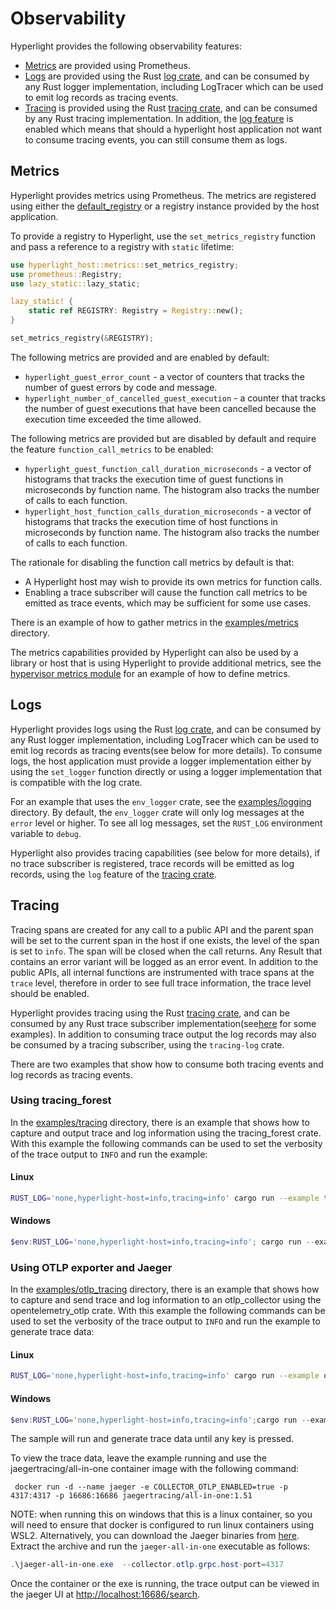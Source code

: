 # Observability

Hyperlight provides the following observability features:

* [Metrics](#metrics) are provided using Prometheus.
* [Logs](#logs) are provided using the Rust [log crate](https://docs.rs/log/0.4.6/log/), and can be consumed by any Rust logger implementation, including LogTracer which can be used to emit log records as tracing events.
* [Tracing](#tracing) is provided using the Rust [tracing crate](https://docs.rs/tracing/0.1.37/tracing/), and can be consumed by any Rust tracing implementation. In addition, the [log feature](https://docs.rs/tracing/latest/tracing/#crate-feature-flags) is enabled which means that should a hyperlight host application not want to consume tracing events, you can still consume them as logs.

## Metrics

Hyperlight provides metrics using Prometheus. The metrics are registered using either the [default_registry](https://docs.rs/prometheus/latest/prometheus/fn.default_registry.html) or a registry instance provided by the host application.

To provide a registry to Hyperlight, use the `set_metrics_registry` function and pass a reference to a registry with `static` lifetime:

```rust
use hyperlight_host::metrics::set_metrics_registry;
use prometheus::Registry;
use lazy_static::lazy_static;

lazy_static! {
    static ref REGISTRY: Registry = Registry::new();
}

set_metrics_registry(&REGISTRY);
```

The following metrics are provided and are enabled by default:

* `hyperlight_guest_error_count` - a vector of counters that tracks the number of guest errors by code and message.
* `hyperlight_number_of_cancelled_guest_execution` - a counter that tracks the number of guest executions that have been cancelled because the execution time exceeded the time allowed.

The following metrics are provided but are disabled by default and require the feature `function_call_metrics` to be enabled:

* `hyperlight_guest_function_call_duration_microseconds` - a vector of histograms that tracks the execution time of guest functions in microseconds by function name. The histogram also tracks the number of calls to each function.
* `hyperlight_host_function_calls_duration_microseconds` - a vector of histograms that tracks the execution time of host functions in microseconds by function name. The histogram also tracks the number of calls to each function.

The rationale for disabling the function call metrics by default is that:

* A Hyperlight host may wish to provide its own metrics for function calls.
* Enabling a trace subscriber will cause the function call metrics to be emitted as trace events, which may be sufficient for some use cases.

There is an example of how to gather metrics in the [examples/metrics](../src/hyperlight_host/examples/metrics) directory.

The metrics capabilities provided by Hyperlight can also be used by a library or host that is using Hyperlight to provide additional metrics, see the [hypervisor metrics module](../src/hyperlight_host/src/hypervisor/metrics.rs) for an example of how to define metrics.

## Logs

Hyperlight provides logs using the Rust [log crate](https://docs.rs/log/0.4.6/log/), and can be consumed by any Rust logger implementation, including LogTracer which can be used to emit log records as tracing events(see below for more details). To consume logs, the host application must provide a logger implementation either by using the `set_logger` function directly or using a logger implementation that is compatible with the log crate.

For an example that uses the `env_logger` crate, see the [examples/logging](../src/hyperlight_host/examples/logging) directory. By default, the `env_logger` crate will only log messages at the `error` level or higher. To see all log messages, set the `RUST_LOG` environment variable to `debug`.

Hyperlight also provides tracing capabilities (see below for more details), if no trace subscriber is registered, trace records will be emitted as log records, using the `log` feature of the [tracing crate](https://docs.rs/tracing/latest/tracing/#crate-feature-flags).

## Tracing

Tracing spans are created for any call to a public API and the parent span will be set to the current span in the host if one exists, the level of the span is set to `info`. The span will be closed when the call returns. Any Result that contains an error variant will be logged as an error event. In addition to the public APIs, all internal functions are instrumented with trace spans at the `trace` level, therefore in order to see full trace information, the trace level should be enabled.

Hyperlight provides tracing using the Rust [tracing crate](https://docs.rs/tracing/0.1.37/tracing/), and can be consumed by any Rust trace subscriber implementation(see[here](https://docs.rs/tracing/latest/tracing/index.html#related-crates) for some examples). In addition to consuming trace output the log records may also be consumed by a tracing subscriber, using the `tracing-log` crate.

There are two examples that show how to consume both tracing events and log records as tracing events.

### Using tracing_forest

In the [examples/tracing](../src/hyperlight_host/examples/tracing) directory, there is an example that shows how to capture and output trace and log information using the tracing_forest crate. With this example the following commands can be used to set the verbosity of the trace output to `INFO` and run the example:

#### Linux

```bash
RUST_LOG='none,hyperlight-host=info,tracing=info' cargo run --example tracing
```

#### Windows

```powershell
$env:RUST_LOG='none,hyperlight-host=info,tracing=info'; cargo run --example tracing
```

### Using OTLP exporter and Jaeger

In the [examples/otlp_tracing](../src/hyperlight_host/examples/otlp_tracing) directory, there is an example that shows how to capture and send trace and log information to an otlp_collector using the opentelemetry_otlp crate. With this example the following commands can be used to set the verbosity of the trace output to `INFO` and run the example to generate trace data:

#### Linux

```bash
RUST_LOG='none,hyperlight-host=info,tracing=info' cargo run --example otlp_tracing
```

#### Windows

```powershell
$env:RUST_LOG='none,hyperlight-host=info,tracing=info';cargo run --example otlp_tracing
```

The sample will run and generate trace data until any key is pressed.

To view the trace data, leave the example running and use the jaegertracing/all-in-one container image with the following command:

```console
 docker run -d --name jaeger -e COLLECTOR_OTLP_ENABLED=true -p 4317:4317 -p 16686:16686 jaegertracing/all-in-one:1.51
```

NOTE: when running this on windows that this is a linux container, so you will need to ensure that docker is configured to run linux containers using WSL2. Alternatively, you can download the Jaeger binaries from [here](https://www.jaegertracing.io/download/). Extract the archive and run the `jaeger-all-in-one` executable as follows:

```powershell
.\jaeger-all-in-one.exe  --collector.otlp.grpc.host-port=4317
```

Once the container or the exe is running, the trace output can be viewed in the jaeger UI at [http://localhost:16686/search](http://localhost:16686/search).
